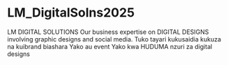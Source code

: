 # LM_DigitalSolns2025
LM DIGITAL SOLUTIONS Our business expertise on  DIGITAL DESIGNS involving graphic designs and social media. Tuko tayari kukusaidia kukuza na kuibrand biashara Yako au event Yako kwa HUDUMA nzuri za digital designs
